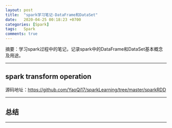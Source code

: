 ```yaml
---
layout: post
title:  "spark学习笔记-DataFrame和DataSet"
date:   2020-04-25 00:18:23 +0700
categories: [Spark]
tags:   Spark
comments: true
---
```


摘要：学习spark过程中的笔记，记录spark中的DataFrame和DataSet基本概念及用途。

------

## spark transform operation

源码地址：<https://github.com/YaoQi17/sparkLearning/tree/master/sparkRDD>

----

## 总结

------

